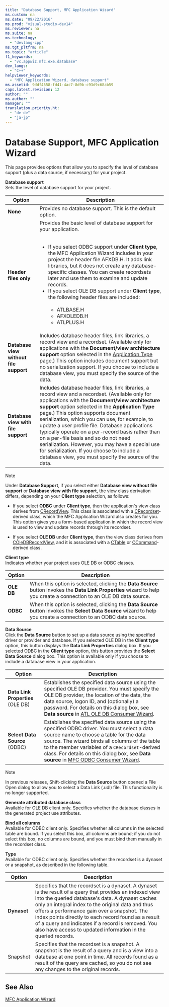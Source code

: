 ```yaml
---
title: "Database Support, MFC Application Wizard"
ms.custom: na
ms.date: "09/22/2016"
ms.prod: "visual-studio-dev14"
ms.reviewer: na
ms.suite: na
ms.technology: 
  - "devlang-cpp"
ms.tgt_pltfrm: na
ms.topic: "article"
f1_keywords: 
  - "vc.appwiz.mfc.exe.database"
dev_langs: 
  - "C++"
helpviewer_keywords: 
  - "MFC Application Wizard, database support"
ms.assetid: 9ddf4558-fd41-4ac7-8d9b-c93d9c68ab59
caps.latest.revision: 12
author: ""
ms.author: ""
manager: ""
translation.priority.ht: 
  - "de-de"
  - "ja-jp"
---
```

# Database Support, MFC Application Wizard
This page provides options that allow you to specify the level of database support (plus a data source, if necessary) for your project.  
  
 **Database support**  
 Sets the level of database support for your project.  
  
|Option|Description|  
|------------|-----------------|  
|**None**|Provides no database support. This is the default option.|  
|**Header files only**|Provides the basic level of database support for your application.<br /><br /> <ul><li>If you select ODBC support under **Client type**, the MFC Application Wizard includes in your project the header file AFXDB.H. It adds link libraries, but it does not create any database-specific classes. You can create recordsets later and use them to examine and update records.</li><li>If you select OLE DB support under **Client type**, the following header files are included:<br /><br /> <ul><li>ATLBASE.H</li><li>AFXOLEDB.H</li><li>ATLPLUS.H</li></ul></li></ul>|  
|**Database view without file support**|Includes database header files, link libraries, a record view and a recordset. (Available only for applications with the **Document/view architecture support** option selected in the [Application Type](../vs140/application-type--mfc-application-wizard.md) page.) This option includes document support but no serialization support. If you choose to include a database view, you must specify the source of the data.|  
|**Database view with file support**|Includes database header files, link libraries, a record view and a recordset. (Available only for applications with the **Document/view architecture support** option selected in the **Application Type** page.) This option supports document serialization, which you can use, for example, to update a user profile file. Database applications typically operate on a per-record basis rather than on a per-file basis and so do not need serialization. However, you may have a special use for serialization. If you choose to include a database view, you must specify the source of the data.|  
  
> [!NOTE]
>  Under **Database Support**, if you select either **Database view without file support** or **Database view with file support**, the view class derivation differs, depending on your **Client type** selection, as follows:  
  
-   If you select **ODBC** under **Client type**, then the application's view class derives from [CRecordView](../vs140/crecordview-class.md). This class is associated with a [CRecordset](../vs140/crecordset-class.md)-derived class, which the MFC Application Wizard also creates for you. This option gives you a form-based application in which the record view is used to view and update records through its recordset.  
  
-   If you select **OLE DB** under **Client type**, then the view class derives from [COleDBRecordView](../vs140/coledbrecordview-class.md), and it is associated with a [CTable](../vs140/ctable-class.md) or [CCommand](../vs140/ccommand-class.md)-derived class.  
  
 **Client type**  
 Indicates whether your project uses OLE DB or ODBC classes.  
  
|Option|Description|  
|------------|-----------------|  
|**OLE DB**|When this option is selected, clicking the **Data Source** button invokes the **Data Link Properties** wizard to help you create a connection to an OLE DB data source.|  
|**ODBC**|When this option is selected, clicking the **Data Source** button invokes the **Select Data Source** wizard to help you create a connection to an ODBC data source.|  
  
 **Data Source**  
 Click the **Data Source** button to set up a data source using the specified driver or provider and database. If you selected OLE DB in the **Client type** option, this button displays the **Data Link Properties** dialog box. If you selected ODBC in the **Client type** option, this button provides the **Select Data Source** dialog box. This option is available only if you choose to include a database view in your application.  
  
|Option|Description|  
|------------|-----------------|  
|**Data Link Properties** (OLE DB)|Establishes the specified data source using the specified OLE DB provider. You must specify the OLE DB provider, the location of the data, the data source, logon ID, and (optionally) a password. For details on this dialog box, see **Data source** in [ATL OLE DB Consumer Wizard](../vs140/atl-ole-db-consumer-wizard.md).|  
|**Select Data Source** (ODBC)|Establishes the specified data source using the specified ODBC driver. You must select a data source name to choose a table for the data source. The wizard binds all columns of the table to the member variables of a `CRecordset`-derived class. For details on this dialog box, see **Data source** in [MFC ODBC Consumer Wizard](../vs140/mfc-odbc-consumer-wizard.md).|  
  
> [!NOTE]
>  In previous releases, Shift-clicking the **Data Source** button opened a File Open dialog to allow you to select a Data Link (.udl) file. This functionality is no longer supported.  
  
 **Generate attributed database class**  
 Available for OLE DB client only. Specifies whether the database classes in the generated project use attributes.  
  
 **Bind all columns**  
 Available for ODBC client only. Specifies whether all columns in the selected table are bound. If you select this box, all columns are bound; if you do not select this box, no columns are bound, and you must bind them manually in the recordset class.  
  
 **Type**  
 Available for ODBC client only. Specifies whether the recordset is a dynaset or a snapshot, as described in the following table.  
  
|Option|Description|  
|------------|-----------------|  
|**Dynaset**|Specifies that the recordset is a dynaset. A dynaset is the result of a query that provides an indexed view into the queried database's data. A dynaset caches only an integral index to the original data and thus offers a performance gain over a snapshot. The index points directly to each record found as a result of a query and indicates if a record is removed. You also have access to updated information in the queried records.|  
|Snapshot|Specifies that the recordset is a snapshot. A snapshot is the result of a query and is a view into a database at one point in time. All records found as a result of the query are cached, so you do not see any changes to the original records.|  
  
## See Also  
 [MFC Application Wizard](../vs140/mfc-application-wizard.md)